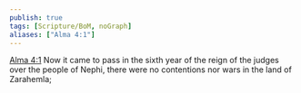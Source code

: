 ```yaml
---
publish: true
tags: [Scripture/BoM, noGraph]
aliases: ["Alma 4:1"]
---
```

[Alma 4:1](https://churchofjesuschrist.org/study/scriptures/bofm/alma/4?lang=eng&id=p1#p1) Now it came to pass in the sixth year of the reign of the judges over the people of Nephi, there were no contentions nor wars in the land of Zarahemla;
